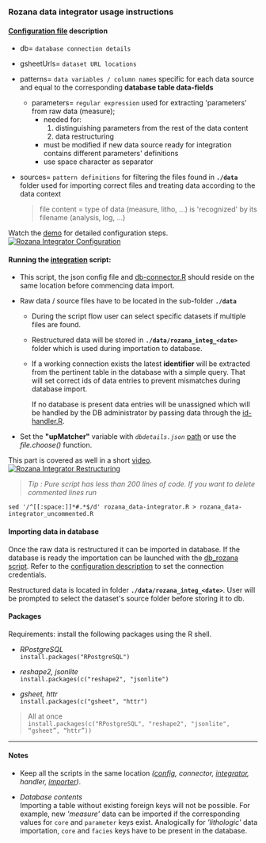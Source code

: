 ### Rozana data integrator usage instructions

#### [Configuration file] description

+ db=			`database connection details`
+ gsheetUrls=	`dataset URL locations`
+ patterns=		`data variables / column names` specific for each data source and equal to the corresponding **database table data-fields**
  + parameters=	`regular expression` used for extracting 'parameters' from raw data (measure);
    - needed for:
       1. distinguishing parameters from the rest of the data content
       2. data restructuring  
    - must be modified if new data source ready for integration contains different parameters' definitions
    - use space character as separator
+ sources=		`pattern definitions` for filtering the files found in **`./data`** folder used for importing correct files and treating data according to the data context  

  > file content = type of data (measure, litho, ...) is 'recognized' by its filename (analysis, log, ...)

Watch the [demo] for detailed configuration steps.
[![Rozana Integrator Configuration](https://raw.githubusercontent.com/zer0mode/CS-repo/master/media/integrator-demo.jpg)](https://vimeo.com/322718941 "Rozana Integrator : Configuration demo - Click to Watch!")

#### Running the [integration] script:

+ This script, the json config file and [db-connector.R] should reside on the same location before commencing data import.

+ Raw data / source files have to be located in the sub-folder **`./data`**
  + During the script flow user can select specific datasets if multiple files are found.
  + Restructured data will be stored in **`./data/rozana_integ_<date>`** folder which is used during importation to database.
  + If a working connection exists the latest **identifier** will be extracted from the pertinent table in the database with a simple query. That will set correct ids of data entries to prevent mismatches during database import.
  
    If no database is present data entries will be unassigned which will be handled by the DB administrator by passing data through the [id-handler.R].
  
+ Set the **"upMatcher"** variable with _*`dbdetails.json`*_ [path] or use the _file.choose()_ function.

This part is covered as well in a short [video].
[![Rozana Integrator Restructuring](https://raw.githubusercontent.com/zer0mode/CS-repo/master/media/integrator-scheme3.png)](https://vimeo.com/322721312 "Rozana Integrator : Data Restructuring demo - Click to Watch!")

>_Tip : Pure script has less than 200 lines of code. If you want to delete commented lines run_

`sed '/^[[:space:]]*#.*$/d' rozana_data-integrator.R > rozana_data-integrator_uncommented.R`

#### Importing data in database

Once the raw data is restructured it can be imported in database. If the database is ready the importation can be launched with the [db_rozana script]. Refer to the [configuration description](#configuration-file-description) to set the connection credentials.

Restructured data is located in folder **`./data/rozana_integ_<date>`**. User will be prompted to select the dataset's source folder before storing it to db.

#### Packages

Requirements: install the following packages using the R shell.  

- _RPostgreSQL_  
`install.packages("RPostgreSQL")`

- _reshape2, jsonlite_   
`install.packages(c("reshape2", "jsonlite")`  

- _gsheet, httr_  
`install.packages(c("gsheet", "httr")`  

> All at once  
`install.packages(c("RPostgreSQL", "reshape2", "jsonlite", “gsheet”, “httr”))`

---
#### Notes

+ Keep all the scripts in the same location _([config](#configuration-file-description), connector, [integrator](#running-the-integration-script), handler, [importer](#importing-data-in-database))_.

+ _Database contents_  
Importing a table without existing foreign keys will not be possible. For example, new _'measure'_ data can be imported if the corresponding values for `core` and `parameter` keys exist.  Analogically for _'lithologic'_ data importation, `core` and `facies` keys have to be present in the database.

[demo]:https://vimeo.com/322718941
[video]:https://vimeo.com/322721312

[Configuration file]:https://github.com/zer0mode/CS-repo/blob/master/roza-MDD/dbdetails.json

[integration]:https://github.com/zer0mode/CS-repo/blob/master/roza-MDD/rozana_data-integrator.R

[db-connector.R]:https://github.com/zer0mode/CS-repo/blob/master/roza-MDD/db-connector.R

[id-handler.R]:https://github.com/zer0mode/CS-repo/blob/master/roza-MDD/id-handler.R

[path]:https://github.com/zer0mode/CS-repo/blob/db8ef7bed341570af29041412148a1afaa6e238f/roza-MDD/rozana_data-integrator.R#L434

[db_rozana script]:https://github.com/zer0mode/CS-repo/blob/master/roza-MDD/db_rozana.R

